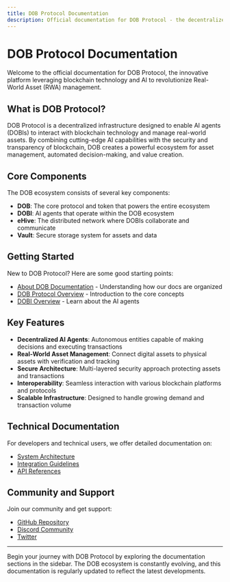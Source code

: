 ```yaml
---
title: DOB Protocol Documentation
description: Official documentation for DOB Protocol - the decentralized platform powering AI agents for RWA management
---
```


# DOB Protocol Documentation

Welcome to the official documentation for DOB Protocol, the innovative platform leveraging blockchain technology and AI to revolutionize Real-World Asset (RWA) management.

## What is DOB Protocol?

DOB Protocol is a decentralized infrastructure designed to enable AI agents (DOBIs) to interact with blockchain technology and manage real-world assets. By combining cutting-edge AI capabilities with the security and transparency of blockchain, DOB creates a powerful ecosystem for asset management, automated decision-making, and value creation.

## Core Components

The DOB ecosystem consists of several key components:

- **DOB**: The core protocol and token that powers the entire ecosystem
- **DOBI**: AI agents that operate within the DOB ecosystem
- **eHive**: The distributed network where DOBIs collaborate and communicate
- **Vault**: Secure storage system for assets and data

## Getting Started

New to DOB Protocol? Here are some good starting points:

- [About DOB Documentation](/docs/about) - Understanding how our docs are organized
- [DOB Protocol Overview](/docs/dob/overview) - Introduction to the core concepts
- [DOBI Overview](/docs/dobi/overview) - Learn about the AI agents

## Key Features

- **Decentralized AI Agents**: Autonomous entities capable of making decisions and executing transactions
- **Real-World Asset Management**: Connect digital assets to physical assets with verification and tracking
- **Secure Architecture**: Multi-layered security approach protecting assets and transactions
- **Interoperability**: Seamless interaction with various blockchain platforms and protocols
- **Scalable Infrastructure**: Designed to handle growing demand and transaction volume

## Technical Documentation

For developers and technical users, we offer detailed documentation on:

- [System Architecture](/docs/technology/architecture)
- [Integration Guidelines](/docs/platform)
- [API References](/docs/platform)

## Community and Support

Join our community and get support:

- [GitHub Repository](https://github.com/dobprotocol)
- [Discord Community](https://discord.gg/dobprotocol)
- [Twitter](https://twitter.com/dobprotocol)

---

Begin your journey with DOB Protocol by exploring the documentation sections in the sidebar. The DOB ecosystem is constantly evolving, and this documentation is regularly updated to reflect the latest developments.

